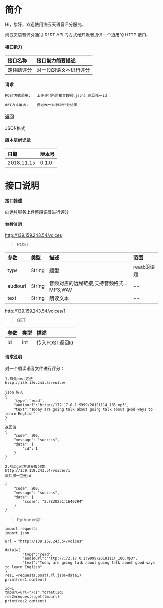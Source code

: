 # 简介
Hi，您好，欢迎使用海云天语音评分服务。

海云天语音评分通过 REST API 的方式给开发者提供一个通用的 HTTP 接口。

#### 接口能力
|接口名称|接口能力简要描述|
|:---|:---|
|朗读题评分|对一段朗读文本进行评分|

#### 请求


    POST方式调用:   上传评分所需相关数据(json),返回唯一id
    
    GET方式请求:    通过唯一Id获取评分结果


#### 返回
JSON格式

#### 版本更新记录

|日期|版本号|
|:---|:---|
|2018.11.15|0.1.0|

# 接口说明
#### 接口描述
向远程服务上传整段语音进行评分

#### 参数说明
http://139.159.243.54/voices
> POST

|参数|类型|描述|范围|
|:---|:---|:---|:---|
|type|String|题型|read:朗读题|
|audiourl|String|音频对应的远程链接,支持音频格式：MP3,WAV|--|
|text|String|朗读文本|--|

http://139.159.243.54/voices/1
> GET

|参数|类型|描述|
|:---|:---|:---|
|id|Int|传入POST返回Id|

#### 请求说明
对一个朗读语音文件进行评分：

```
1.首先post方法
http://139.159.243.54/voices

json 传入
{
    "type":"read",
    "audiourl":"http://172.17.0.1:9999/20181114_186.mp3",
    "text":"Today are going talk about going talk about good ways to learn English"
}

返回值
{
    "code": 200,
    "message": "success",
    "data": {
        "id": 1
    }
}

2.然后get方法获取分数:
http://139.159.243.54/voices/1
最后那一位是id

{
    "code": 200,
    "message": "success",
    "data": {
        "score": "2.782025171640294"
    }
}

```

> Python示例：

```
import requests
import json

url = "http://139.159.243.54/voices"

data1={
		"type":"read",
        "audiourl":"http://172.17.0.1:9999/20181114_186.mp3",
        "text":"Today are going talk about going talk about good ways to learn English"
}
res1 =requests.post(url,json=data1)
print(res1.content)

id=1
tmpurl=url+"/{}".format(id)
res2=requests.get(tmpurl)
print(res2.content)
```
